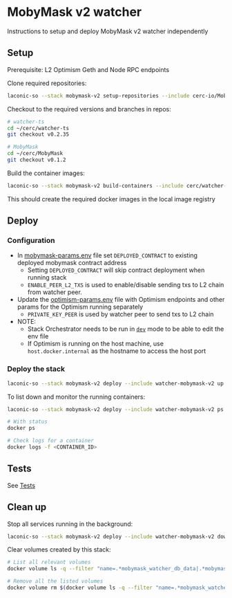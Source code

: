 # MobyMask v2 watcher

Instructions to setup and deploy MobyMask v2 watcher independently

## Setup

Prerequisite: L2 Optimism Geth and Node RPC endpoints

Clone required repositories:

```bash
laconic-so --stack mobymask-v2 setup-repositories --include cerc-io/MobyMask,cerc-io/watcher-ts
```

Checkout to the required versions and branches in repos:

```bash
# watcher-ts
cd ~/cerc/watcher-ts
git checkout v0.2.35

# MobyMask
cd ~/cerc/MobyMask
git checkout v0.1.2
```

Build the container images:

```bash
laconic-so --stack mobymask-v2 build-containers --include cerc/watcher-mobymask-v2,cerc/mobymask
```

This should create the required docker images in the local image registry

## Deploy

### Configuration

* In [mobymask-params.env](../../config/watcher-mobymask-v2/mobymask-params.env) file set `DEPLOYED_CONTRACT` to existing deployed mobymask contract address
  * Setting `DEPLOYED_CONTRACT` will skip contract deployment when running stack
  * `ENABLE_PEER_L2_TXS` is used to enable/disable sending txs to L2 chain from watcher peer.
* Update the [optimism-params.env](../../config/watcher-mobymask-v2/optimism-params.env) file with Optimism endpoints and other params for the Optimism running separately
  * `PRIVATE_KEY_PEER` is used by watcher peer to send txs to L2 chain
* NOTE:
  * Stack Orchestrator needs to be run in [`dev`](/docs/CONTRIBUTING.md#install-developer-mode) mode to be able to edit the env file
  * If Optimism is running on the host machine, use `host.docker.internal` as the hostname to access the host port

### Deploy the stack

```bash
laconic-so --stack mobymask-v2 deploy --include watcher-mobymask-v2 up
```

To list down and monitor the running containers:

```bash
laconic-so --stack mobymask-v2 deploy --include watcher-mobymask-v2 ps

# With status
docker ps

# Check logs for a container
docker logs -f <CONTAINER_ID>
```

## Tests

See [Tests](./README.md#tests)

## Clean up

Stop all services running in the background:

```bash
laconic-so --stack mobymask-v2 deploy --include watcher-mobymask-v2 down
```

Clear volumes created by this stack:

```bash
# List all relevant volumes
docker volume ls -q --filter "name=.*mobymask_watcher_db_data|.*mobymask_deployment|.*fixturenet_geth_accounts"

# Remove all the listed volumes
docker volume rm $(docker volume ls -q --filter "name=.*mobymask_watcher_db_data|.*mobymask_deployment|.*fixturenet_geth_accounts")
```
